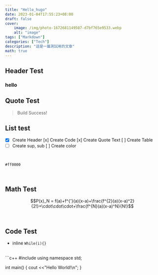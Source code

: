 ```yaml
---
title: "Hello_hugo"
date: 2023-01-04T17:55:23+08:00
draft: false
cover:
    image: /img/photo-1672681149507-d7bf765e9533.webp
    alt: "image"
tags: ["Markdown"]
categories: ["Tech"]
description: "這是一篇測試用的文章"
math: true
---
```

## Header Test
### hello 

## Quote Test
> Build Success!

## List test
- [x] Create Header
[x] Create Code
[x] Create Quote Text
[ ] Create Table 
- [ ] Create sup, sub
[ ] Create color
<br>

`#ff0000`

<br>

## Math Test
$$P(x)_N = f(a)+f^{'}(a)(x-a)+\frac{f^{2}(a)(x-a)^2}{2!}+\cdot\cdot\cdot+\frac{f^{N}(a)(x-a)^N}{N!}$$

<br>

## Code Test
- inline `While(i){}`
<br>
```c++
#include <iostream>
using namespace std;

int main()
{
    cout <<"Hello World!\n";
}
```

